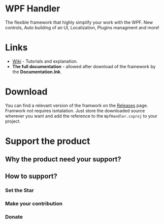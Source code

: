 # WPF Handler
The flexible framework that highly simplify your work with the WPF. New controls, Auto building of an UI, Localization, Plugins managment and more!

# Links
* [Wiki](https://github.com/ElbyFross/wpf-handler/wiki) - Tutorials and explanation.
* **The full documentation** - allowed after download of the framework by the **Documentation.lnk**.

# Download
You can find a relevant version of the framwork on the [Releases](https://github.com/ElbyFross/wpf-handler/releases) page.
Framwork not requires isntalation. 
Just store the downloaded source wherever you want and add the reference to the `WpfHandler.csproj` to your project.

# Support the product
## Why the product need your support?

## How to support?
### Set the Star

### Make your contribution

### Donate
